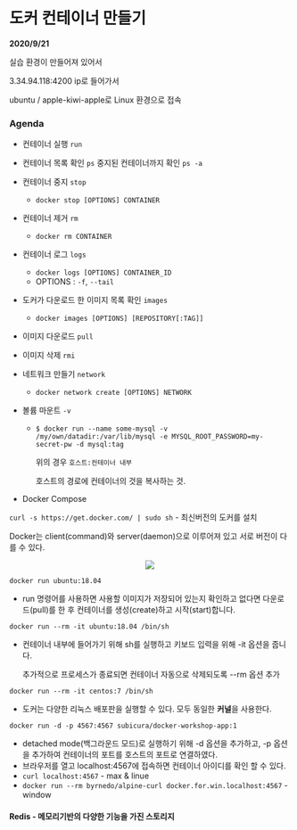 # 도커 컨테이너 만들기

**2020/9/21**

실습 환경이 만들어져 있어서

3.34.94.118:4200 ip로 들어가서

ubuntu / apple-kiwi-apple로 Linux 환경으로 접속

### Agenda

- 컨테이너 실행 `run`

- 컨테이너 목록 확인 `ps` 중지된 컨테이너까지 확인 `ps -a`

- 컨테이너 중지 `stop`

  - `docker stop [OPTIONS] CONTAINER`

- 컨테이너 제거 `rm`

  - `docker rm CONTAINER`

- 컨테이너 로그 `logs` 

  - `docker logs [OPTIONS] CONTAINER_ID`
  - OPTIONS : `-f`, `--tail`

- 도커가 다운로드 한 이미지 목록 확인 `images`

  - `docker images [OPTIONS] [REPOSITORY[:TAG]]`

- 이미지 다운로드 `pull`

- 이미지 삭제 `rmi`

- 네트워크 만들기 `network`

  - `docker network create [OPTIONS] NETWORK`

- 볼륨 마운트 `-v`

  - ```
    $ docker run --name some-mysql -v /my/own/datadir:/var/lib/mysql -e MYSQL_ROOT_PASSWORD=my-secret-pw -d mysql:tag
    ```

    위의 경우 `호스트:컨테이너 내부`

    호스트의 경로에 컨테이너의 것을 복사하는 것.

- Docker Compose



`curl -s https://get.docker.com/ | sudo sh` - 최신버전의 도커를 설치

Docker는 client(command)와 server(daemon)으로 이루어져 있고 서로 버전이 다를 수 있다.



<div style="text-align: center;">
    <img style="max-height:60%; max-width:60%;"
         src="C:\Users\yeongyeon.kim\Desktop\client_server.PNG">
</div>



`docker run ubuntu:18.04`

- run 명령어를 사용하면 사용할 이미지가 저장되어 있는지 확인하고 없다면 다운로드(pull)를 한 후 컨테이너를 생성(create)하고 시작(start)합니다.

`docker run --rm -it ubuntu:18.04 /bin/sh`

- 컨테이너 내부에 들어가기 위해 sh를 실행하고 키보드 입력을 위해 -it 옵션을 줍니다.

  추가적으로 프로세스가 종료되면 컨테이너 자동으로 삭제되도록 --rm 옵션 추가

`docker run --rm -it centos:7 /bin/sh`

- 도커는 다양한 리눅스 배포판을 실행할 수 있다. 모두 동일한 **커널**을 사용한다.

`docker run -d -p 4567:4567 subicura/docker-workshop-app:1`

- detached mode(백그라운드 모드)로 실행하기 위해 -d 옵션을 추가하고, -p 옵션을 추가하여 컨테이너의 포트를 호스트의 포트로 연결하였다.
- 브라우저를 열고 localhost:4567에 접속하면 컨테이너 아이디를 확인 할 수 있다.
- `curl localhost:4567` - max & linue
- `docker run --rm byrnedo/alpine-curl docker.for.win.localhost:4567` - window

#### Redis - 메모리기반의 다양한 기능을 가진 스토리지

